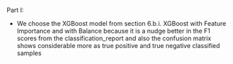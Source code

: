 Part I:
- We choose the XGBoost model from section
    6.b.i. XGBoost with Feature Importance and with Balance
  because it is a nudge better in the F1 scores from the classification_report and
  also the confusion matrix shows considerable more as true positive and true negative
  classified samples